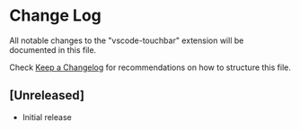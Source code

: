 # Change Log
All notable changes to the "vscode-touchbar" extension will be documented in this file.

Check [Keep a Changelog](http://keepachangelog.com/) for recommendations on how to structure this file.

## [Unreleased]
- Initial release